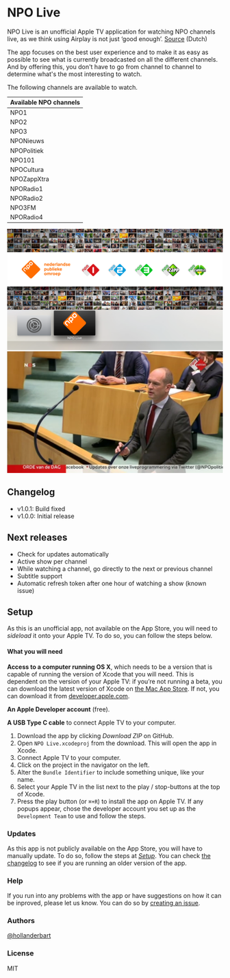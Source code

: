 # NPO Live

NPO Live is an unofficial Apple TV application for watching NPO channels live, as we think using Airplay is not just ‘good enough’. [Source](http://www.iculture.nl/nederlandse-apple-tv-apps-omroepen-tv-aanbieders/) (Dutch)

The app focuses on the best user experience and to make it as easy as possible to see what is currently broadcasted on all the different channels. And by offering this, you don't have to go from channel to channel to determine what's the most interesting to watch.


The following channels are available to watch.

| Available NPO channels    |
| ------------------------- |
| NPO1                      |
| NPO2                      |
| NPO3                      |
| NPONieuws                 |
| NPOPolitiek               |
| NPO101                    |
| NPOCultura                |
| NPOZappXtra               |
| NPORadio1                 |
| NPORadio2                 |
| NPO3FM                    |
| NPORadio4                 |

![Top Shelf](images/top_shelf.png)
![Playing](images/playing.png)

## Changelog
* v1.0.1: Build fixed
* v1.0.0: Initial release

## Next releases
- Check for updates automatically
- Active show per channel
- While watching a channel, go directly to the next or previous channel
- Subtitle support
- Automatic refresh token after one hour of watching a show (known issue)

## Setup
As this is an unofficial app, not available on the App Store, you will need to _sideload_ it onto your Apple TV. To do so, you can follow the steps below.

#### What you will need
**Access to a computer running OS X**, which needs to be a version that is capable of running the version of Xcode that you will need. This is dependent on the version of your Apple TV: if you’re not running a beta, you can download the latest version of Xcode on [the Mac App Store](https://itunes.apple.com/us/app/xcode/id497799835?ls=1&mt=12). If not, you can download it from [developer.apple.com](https://developer.apple.com/xcode/download/).

**An Apple Developer account** (free).

**A USB Type C cable** to connect Apple TV to your computer.

1. Download the app by clicking _Download ZIP_ on GitHub.
2. Open `NPO Live.xcodeproj` from the download. This will open the app in Xcode.
3. Connect Apple TV to your computer.
4. Click on the project in the navigator on the left.
5. Alter the `Bundle Identifier` to include something unique, like your name.
6. Select your Apple TV in the list next to the play / stop-buttons at the top of Xcode.
7. Press the play button (or `⌘+R`) to install the app on Apple TV. If any popups appear, chose the developer account you set up as the `Development Team` to use and follow the steps.

### Updates
As this app is not publicly available on the App Store, you will have to manually update. To do so, follow the steps at _[Setup](#setup)_. You can check [the changelog](#changelog) to see if you are running an older version of the app.

### Help
If you run into any problems with the app or have suggestions on how it can be inproved, please let us know. You can do so by [creating an issue](https://github.com/Mauricevb/NPO-Live-Apple-TV-4/issues).

### Authors
[@hollanderbart](https://twitter.com/hollanderbart)

### License
MIT
